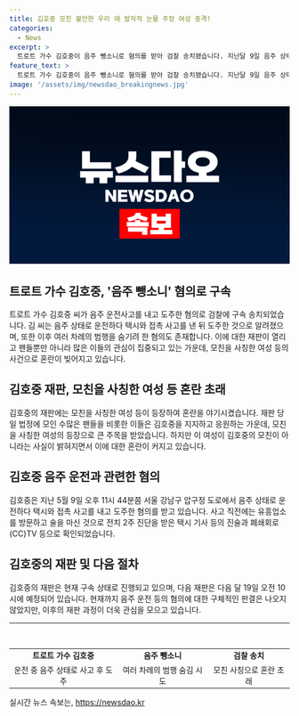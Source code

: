 ```yaml
---
title: 김호중 모친 불안한 우리 애 발작적 눈물 주장 여성 충격!
categories:
  - News
excerpt: >
  트로트 가수 김호중이 음주 뺑소니로 혐의를 받아 검찰 송치됐습니다. 지난달 9일 음주 상태로 운전 중 택시와 충돌한 뒤 도주한 혐의와 함께 허위 자수를 시도하고 증거를 숨기려 했다는 혐의가 불거졌는데요. 이에 대한 첫 재판에서는 수많은 팬들이 법정에 몰려 공방이 벌어졌으며, 김호중의 모친을 사칭한 여성 등이 등장해 혼란을 야기했습니다. 다음 재판은 다음 달 19일로 예정돼 있습니다.
feature_text: >
  트로트 가수 김호중이 음주 뺑소니로 혐의를 받아 검찰 송치됐습니다. 지난달 9일 음주 상태로 운전 중 택시와 충돌한 뒤 도주한 혐의와 함께 허위 자수를 시도하고 증거를 숨기려 했다는 혐의가 불거졌는데요. 이에 대한 첫 재판에서는 수많은 팬들이 법정에 몰려 공방이 벌어졌으며, 김호중의 모친을 사칭한 여성 등이 등장해 혼란을 야기했습니다. 다음 재판은 다음 달 19일로 예정돼 있습니다.
image: '/assets/img/newsdao_breakingnews.jpg'
---
```


<p><img src="/assets/img/newsdao_breakingnews.jpg" alt="firstkoreanews 속보" /></p>

<h2 data-ke-size="size26">트로트 가수 김호중, '음주 뺑소니' 혐의로 구속</h2>

<p data-ke-size="size16">트로트 가수 김호중 씨가 음주 운전사고를 내고 도주한 혐의로 검찰에 구속 송치되었습니다. 김 씨는 음주 상태로 운전하다 택시와 접촉 사고를 낸 뒤 도주한 것으로 알려졌으며, 또한 이후 여러 차례의 범행을 숨기려 한 혐의도 존재합니다. 이에 대한 재판이 열리고 팬들뿐만 아니라 많은 이들의 관심이 집중되고 있는 가운데, 모친을 사칭한 여성 등의 사건으로 혼란이 빚어지고 있습니다.</p>

<h2 data-ke-size="size26">김호중 재판, 모친을 사칭한 여성 등 혼란 초래</h2>

<p data-ke-size="size16">김호중의 재판에는 모친을 사칭한 여성 등이 등장하여 혼란을 야기시켰습니다. 재판 당일 법정에 모인 수많은 팬들을 비롯한 이들은 김호중을 지지하고 응원하는 가운데, 모친을 사칭한 여성의 등장으로 큰 주목을 받았습니다. 하지만 이 여성이 김호중의 모친이 아니라는 사실이 밝혀지면서 이에 대한 혼란이 커지고 있습니다.</p>

<h2 data-ke-size="size26">김호중 음주 운전과 관련한 혐의</h2>

<p data-ke-size="size16">김호중은 지난 5월 9일 오후 11시 44분쯤 서울 강남구 압구정 도로에서 음주 상태로 운전하다 택시와 접촉 사고를 내고 도주한 혐의를 받고 있습니다. 사고 직전에는 유흥업소를 방문하고 술을 마신 것으로 전치 2주 진단을 받은 택시 기사 등의 진술과 폐쇄회로(CC)TV 등으로 확인되었습니다.</p>

<h2 data-ke-size="size26">김호중의 재판 및 다음 절차</h2>

<p data-ke-size="size16">김호중의 재판은 현재 구속 상태로 진행되고 있으며, 다음 재판은 다음 달 19일 오전 10시에 예정되어 있습니다. 현재까지 음주 운전 등의 혐의에 대한 구체적인 판결은 나오지 않았지만, 이후의 재판 과정이 더욱 관심을 모으고 있습니다.</p>

<hr>

<p data-ke-size="size16">&nbsp;</p>

<table>
<tbody>
<tr>
<td style="text-align: center; height: 17px;"><b>트로트 가수 김호중</b></td>
<td style="text-align: center; height: 17px;"><b>음주 뺑소니</b></td>
<td style="text-align: center; height: 17px;"><b>검찰 송치</b></td>
</tr>
<tr>
<td style="text-align: center; height: 17px;">운전 중 음주 상태로 사고 후 도주</td>
<td style="text-align: center; height: 17px;">여러 차례의 범행 숨김 시도</td>
<td style="text-align: center; height: 17px;">모친 사칭으로 혼란 초래</td>
</tr>
</tbody>
</table>
실시간 뉴스 속보는, <a href="https://newsdao.kr" rel="dofollow">https://newsdao.kr</a>


